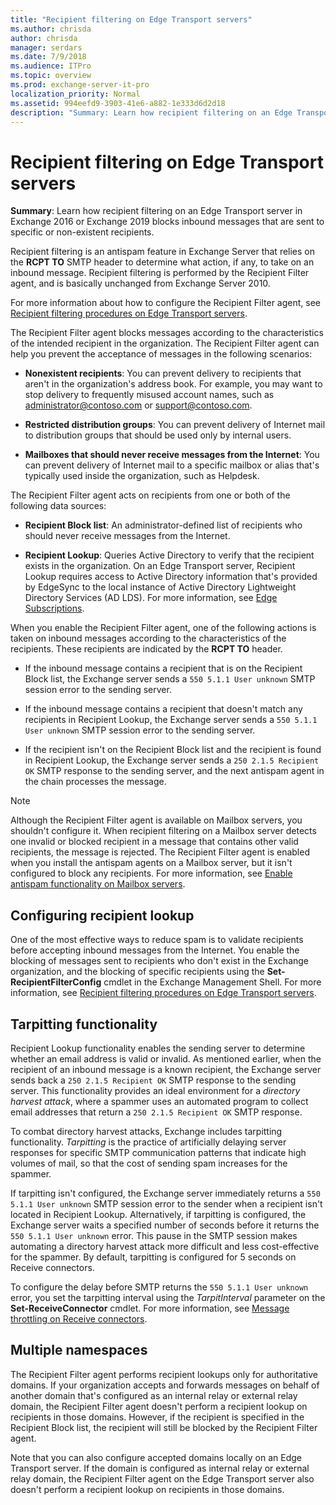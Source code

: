 ```yaml
---
title: "Recipient filtering on Edge Transport servers"
ms.author: chrisda
author: chrisda
manager: serdars
ms.date: 7/9/2018
ms.audience: ITPro
ms.topic: overview
ms.prod: exchange-server-it-pro
localization_priority: Normal
ms.assetid: 994eefd9-3903-41e6-a882-1e333d6d2d18
description: "Summary: Learn how recipient filtering on an Edge Transport server in Exchange Server blocks inbound messages that are sent to specific or non-existent recipients."
---
```


# Recipient filtering on Edge Transport servers

 **Summary**: Learn how recipient filtering on an Edge Transport server in Exchange 2016 or Exchange 2019 blocks inbound messages that are sent to specific or non-existent recipients.

Recipient filtering is an antispam feature in Exchange Server that relies on the **RCPT TO** SMTP header to determine what action, if any, to take on an inbound message. Recipient filtering is performed by the Recipient Filter agent, and is basically unchanged from Exchange Server 2010.

For more information about how to configure the Recipient Filter agent, see [Recipient filtering procedures on Edge Transport servers](recipient-filtering-procedures.md).

The Recipient Filter agent blocks messages according to the characteristics of the intended recipient in the organization. The Recipient Filter agent can help you prevent the acceptance of messages in the following scenarios:

- **Nonexistent recipients**: You can prevent delivery to recipients that aren't in the organization's address book. For example, you may want to stop delivery to frequently misused account names, such as administrator@contoso.com or support@contoso.com.

- **Restricted distribution groups**: You can prevent delivery of Internet mail to distribution groups that should be used only by internal users.

- **Mailboxes that should never receive messages from the Internet**: You can prevent delivery of Internet mail to a specific mailbox or alias that's typically used inside the organization, such as Helpdesk.

The Recipient Filter agent acts on recipients from one or both of the following data sources:

- **Recipient Block list**: An administrator-defined list of recipients who should never receive messages from the Internet.

- **Recipient Lookup**: Queries Active Directory to verify that the recipient exists in the organization. On an Edge Transport server, Recipient Lookup requires access to Active Directory information that's provided by EdgeSync to the local instance of Active Directory Lightweight Directory Services (AD LDS). For more information, see [Edge Subscriptions](../../architecture/edge-transport-servers/edge-subscriptions.md).

When you enable the Recipient Filter agent, one of the following actions is taken on inbound messages according to the characteristics of the recipients. These recipients are indicated by the **RCPT TO** header.

- If the inbound message contains a recipient that is on the Recipient Block list, the Exchange server sends a `550 5.1.1 User unknown` SMTP session error to the sending server.

- If the inbound message contains a recipient that doesn't match any recipients in Recipient Lookup, the Exchange server sends a `550 5.1.1 User unknown` SMTP session error to the sending server.

- If the recipient isn't on the Recipient Block list and the recipient is found in Recipient Lookup, the Exchange server sends a `250 2.1.5 Recipient OK` SMTP response to the sending server, and the next antispam agent in the chain processes the message.

> [!NOTE]
> Although the Recipient Filter agent is available on Mailbox servers, you shouldn't configure it. When recipient filtering on a Mailbox server detects one invalid or blocked recipient in a message that contains other valid recipients, the message is rejected. The Recipient Filter agent is enabled when you install the antispam agents on a Mailbox server, but it isn't configured to block any recipients. For more information, see [Enable antispam functionality on Mailbox servers](antispam-on-mailbox-servers.md).

## Configuring recipient lookup
<a name="RecipientLookup"> </a>

One of the most effective ways to reduce spam is to validate recipients before accepting inbound messages from the Internet. You enable the blocking of messages sent to recipients who don't exist in the Exchange organization, and the blocking of specific recipients using the **Set-RecipientFilterConfig** cmdlet in the Exchange Management Shell. For more information, see [Recipient filtering procedures on Edge Transport servers](recipient-filtering-procedures.md).

## Tarpitting functionality
<a name="TF"> </a>

Recipient Lookup functionality enables the sending server to determine whether an email address is valid or invalid. As mentioned earlier, when the recipient of an inbound message is a known recipient, the Exchange server sends back a `250 2.1.5 Recipient OK` SMTP response to the sending server. This functionality provides an ideal environment for a *directory harvest attack*, where a spammer uses an automated program to collect email addresses that return a `250 2.1.5 Recipient OK` SMTP response.

To combat directory harvest attacks, Exchange includes tarpitting functionality. *Tarpitting* is the practice of artificially delaying server responses for specific SMTP communication patterns that indicate high volumes of mail, so that the cost of sending spam increases for the spammer.

If tarpitting isn't configured, the Exchange server immediately returns a `550 5.1.1 User unknown` SMTP session error to the sender when a recipient isn't located in Recipient Lookup. Alternatively, if tarpitting is configured, the Exchange server waits a specified number of seconds before it returns the `550 5.1.1 User unknown` error. This pause in the SMTP session makes automating a directory harvest attack more difficult and less cost-effective for the spammer. By default, tarpitting is configured for 5 seconds on Receive connectors.

To configure the delay before SMTP returns the `550 5.1.1 User unknown` error, you set the tarpitting interval using the _TarpitInterval_ parameter on the **Set-ReceiveConnector** cmdlet. For more information, see [Message throttling on Receive connectors](../../mail-flow/message-rate-limits.md#ReceiveConn).

## Multiple namespaces
<a name="MN"> </a>

The Recipient Filter agent performs recipient lookups only for authoritative domains. If your organization accepts and forwards messages on behalf of another domain that's configured as an internal relay or external relay domain, the Recipient Filter agent doesn't perform a recipient lookup on recipients in those domains. However, if the recipient is specified in the Recipient Block list, the recipient will still be blocked by the Recipient Filter agent.

Note that you can also configure accepted domains locally on an Edge Transport server. If the domain is configured as internal relay or external relay domain, the Recipient Filter agent on the Edge Transport server also doesn't perform a recipient lookup on recipients in those domains.


